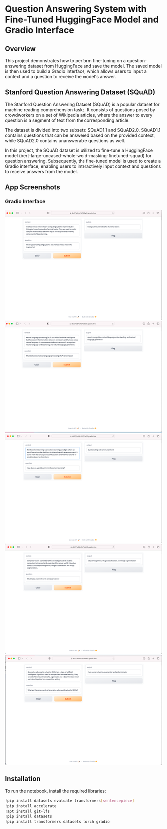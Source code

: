 # Question Answering System with Fine-Tuned HuggingFace Model and Gradio Interface

## Overview

This project demonstrates how to perform fine-tuning on a question-answering dataset from HuggingFace and save the model. The saved model is then used to build a Gradio interface, which allows users to input a context and a question to receive the model's answer.


## Stanford Question Answering Dataset (SQuAD)

The Stanford Question Answering Dataset (SQuAD) is a popular dataset for machine reading comprehension tasks. It consists of questions posed by crowdworkers on a set of Wikipedia articles, where the answer to every question is a segment of text from the corresponding article.

The dataset is divided into two subsets: SQuAD1.1 and SQuAD2.0. SQuAD1.1 contains questions that can be answered based on the provided context, while SQuAD2.0 contains unanswerable questions as well.

In this project, the SQuAD dataset is utilized to fine-tune a HuggingFace model (bert-large-uncased-whole-word-masking-finetuned-squad) for question answering. Subsequently, the fine-tuned model is used to create a Gradio interface, enabling users to interactively input context and questions to receive answers from the model.

## App Screenshots

### Gradio Interface

![Gradio Interface 1](/gradiowebsitescreenshots/Ftgradio1.png)
![Gradio Interface 1](/gradiowebsitescreenshots/Ftgradio2.png)
![Gradio Interface 1](/gradiowebsitescreenshots/Ftgradio3.png)
![Gradio Interface 1](/gradiowebsitescreenshots/Ftgradio4.png)
![Gradio Interface 1](/gradiowebsitescreenshots/Ftgradio5.png)



## Installation

To run the notebook, install the required libraries:

```bash
!pip install datasets evaluate transformers[sentencepiece]
!pip install accelerate
!apt install git-lfs
!pip install datasets
!pip install transformers datasets torch gradio




